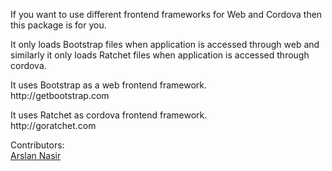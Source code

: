 <p>If you want to use different frontend frameworks for Web and Cordova then this package is for you.</p>

<p>It only loads Bootstrap files when application is accessed through web and similarly it only loads Ratchet files when application is accessed through cordova.</p>

<p>
  It uses Bootstrap as a web frontend framework.<br>
  http://getbootstrap.com
</p>
<p>
  It uses Ratchet as cordova frontend framework.<br>
  http://goratchet.com
</p>
<p>
  Contributors:<br>
  <a href="https://github.com/asveloper">Arslan Nasir</a>
</p>
